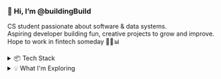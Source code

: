 ### 👋 Hi, I’m @buildingBuild </h3>
CS student passionate about software & data systems. <br>
Aspiring developer building fun, creative projects to grow and improve.  <br>
Hope to work in fintech someday 🎉💼📊 <br>
<details>  
 <summary> 📦 Tech Stack </summary>  
- ⚙️ C++ <br>  
- 🌐 HTML / CSS / JavaScript <br>  
- 🍎 Swift (iOS Development) <br>  
- 🐍 Python <br>  
- ☕ Java & Spring Boot <br>  
</details>

<details>
 <summary>💡 What I'm Exploring </summary>
- 🌐 Building fullstack applications <br>
- 🛠️ Data engineering <br>
-  🌱Java & springboot <br>
</details>



<!---
buildingBuild/buildingBuild is a ✨ special ✨ repository because its `README.md` (this file) appears on your GitHub profile.
You can click the Preview link to take a look at your changes.
--->
